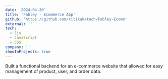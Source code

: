 ```yaml
---
date: '2024-04-20'
title: 'Fabley - Ecommerce App'
github: 'https://github.com/ritikakatoch/Fabley-Ecomm'
external: ''
tech:
  - Ejs
  - JavaScript
  - CSS
company: ''
showInProjects: true
---
```


Built a functional backend for an e-commerce website that allowed for easy management of product, user, and
order data.